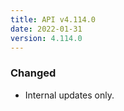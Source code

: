 ```yaml
---
title: API v4.114.0
date: 2022-01-31
version: 4.114.0
---
```


### Changed

- Internal updates only.